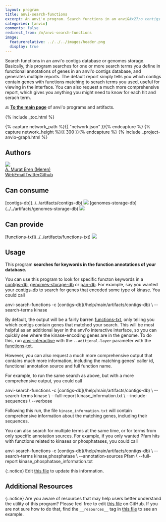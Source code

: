 ```yaml
---
layout: program
title: anvi-search-functions
excerpt: An anvi'o program. Search functions in an anvi&#x27;o contigs database or genomes storage.
categories: [anvio]
comments: false
redirect_from: /m/anvi-search-functions
image:
  featurerelative: ../../../images/header.png
  display: true
---
```


Search functions in an anvi&#x27;o contigs database or genomes storage. Basically, this program searches for one or more search terms you define in functional annotations of genes in an anvi&#x27;o contigs database, and generates multiple reports. The default report simply tells you which contigs contain genes with functions matching to serach terms you used, useful for viewing in the interface. You can also request a much more comprehensive report, which gives you anything you might need to know for each hit and serach term.

🔙 **[To the main page](../../)** of anvi'o programs and artifacts.


{% include _toc.html %}
<div id="svg" class="subnetwork"></div>
{% capture network_path %}{{ "network.json" }}{% endcapture %}
{% capture network_height %}{{ 300 }}{% endcapture %}
{% include _project-anvio-graph.html %}


## Authors

<div class="anvio-person"><div class="anvio-person-info"><div class="anvio-person-photo"><img class="anvio-person-photo-img" src="../../images/authors/meren.jpg" /></div><div class="anvio-person-info-box"><a href="/people/meren" target="_blank"><span class="anvio-person-name">A. Murat Eren (Meren)</span></a><div class="anvio-person-social-box"><a href="http://merenlab.org" class="person-social" target="_blank"><i class="fa fa-fw fa-home"></i>Web</a><a href="mailto:a.murat.eren@gmail.com" class="person-social" target="_blank"><i class="fa fa-fw fa-envelope-square"></i>Email</a><a href="http://twitter.com/merenbey" class="person-social" target="_blank"><i class="fa fa-fw fa-twitter-square"></i>Twitter</a><a href="http://github.com/meren" class="person-social" target="_blank"><i class="fa fa-fw fa-github"></i>Github</a></div></div></div></div>



## Can consume


<p style="text-align: left" markdown="1"><span class="artifact-r">[contigs-db](../../artifacts/contigs-db) <img src="../../images/icons/DB.png" class="artifact-icon-mini" /></span> <span class="artifact-r">[genomes-storage-db](../../artifacts/genomes-storage-db) <img src="../../images/icons/DB.png" class="artifact-icon-mini" /></span></p>


## Can provide


<p style="text-align: left" markdown="1"><span class="artifact-p">[functions-txt](../../artifacts/functions-txt) <img src="../../images/icons/TXT.png" class="artifact-icon-mini" /></span></p>


## Usage


This program **searches for keywords in the function annotations of your database.** 

You can use this program to look for specific functon keywords in a <span class="artifact-n">[contigs-db](/help/main/artifacts/contigs-db)</span>, <span class="artifact-n">[genomes-storage-db](/help/main/artifacts/genomes-storage-db)</span> or <span class="artifact-n">[pan-db](/help/main/artifacts/pan-db)</span>. For example, say you wanted your <span class="artifact-n">[contigs-db](/help/main/artifacts/contigs-db)</span> to search for genes that encoded some type of kinase. You could call 

<div class="codeblock" markdown="1">
anvi&#45;search&#45;functions &#45;c <span class="artifact&#45;n">[contigs&#45;db](/help/main/artifacts/contigs&#45;db)</span> \
                      &#45;&#45;search&#45;terms kinase
</div>

By default, the output will be a fairly barren <span class="artifact-n">[functions-txt](/help/main/artifacts/functions-txt)</span>, only telling you which contigs contain genes that matched your search. This will be most helpful as an additional layer in the anvi'o interactive interface, so you can quickly see where the kinase-encoding genes are in the genome. To do this, run <span class="artifact-p">[anvi-interactive](/help/main/programs/anvi-interactive)</span> with the `--aditional-layer` parameter with the <span class="artifact-n">[functions-txt](/help/main/artifacts/functions-txt)</span>. 

However, you can also request a much more comprehensive output that contains much more information, including the matching genes' caller id, functional annotation source and full function name. 

For example, to run the same search as above, but with a more comprehensive output, you could call 

<div class="codeblock" markdown="1">
anvi&#45;search&#45;functions &#45;c <span class="artifact&#45;n">[contigs&#45;db](/help/main/artifacts/contigs&#45;db)</span> \
                      &#45;&#45;search&#45;terms kinase \
                      &#45;&#45;full&#45;report kinase_information.txt \
                      &#45;&#45;include&#45;sequences \
                      &#45;&#45;verbose
</div>

Following this run, the file `kinase_information.txt` will contain comprehensive information about the matching genes, including their sequences. 

You can also search for multiple terms at the same time, or for terms from only specific annotation sources. For example, if you only wanted Pfam hits with functions related to kinases or phosphatases, you could call 

<div class="codeblock" markdown="1">
anvi&#45;search&#45;functions &#45;c <span class="artifact&#45;n">[contigs&#45;db](/help/main/artifacts/contigs&#45;db)</span> \
                      &#45;&#45;search&#45;terms kinase,phosphatase \
                      &#45;&#45;annotation&#45;sources Pfam \ 
                      &#45;&#45;full&#45;report kinase_phosphatase_information.txt
</div>


{:.notice}
Edit [this file](https://github.com/merenlab/anvio/tree/master/anvio/docs/programs/anvi-search-functions.md) to update this information.


## Additional Resources



{:.notice}
Are you aware of resources that may help users better understand the utility of this program? Please feel free to edit [this file](https://github.com/merenlab/anvio/tree/master/bin/anvi-search-functions) on GitHub. If you are not sure how to do that, find the `__resources__` tag in [this file](https://github.com/merenlab/anvio/blob/master/bin/anvi-interactive) to see an example.
